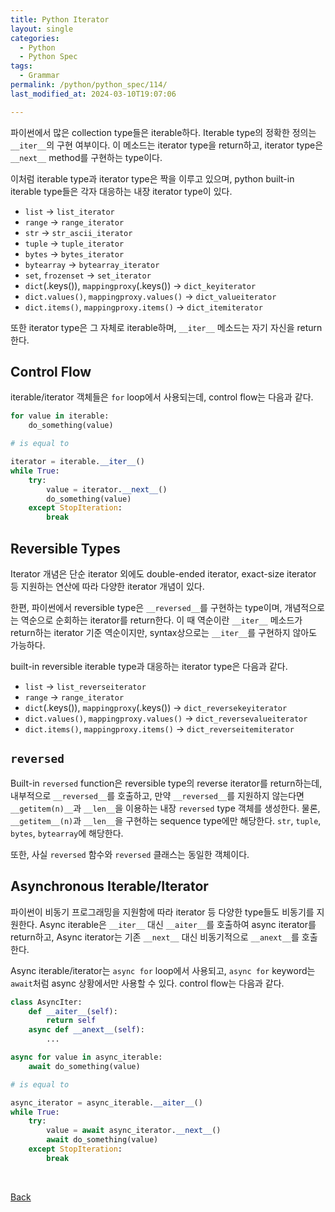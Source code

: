 ```yaml
---
title: Python Iterator
layout: single
categories:
  - Python
  - Python Spec
tags:
  - Grammar
permalink: /python/python_spec/114/
last_modified_at: 2024-03-10T19:07:06

---
```


파이썬에서 많은 collection type들은 iterable하다.
Iterable type의 정확한 정의는 `__iter__`의 구현 여부이다.
이 메소드는 iterator type을 return하고,
iterator type은 `__next__` method를 구현하는 type이다.

이처럼 iterable type과 iterator type은 짝을 이루고 있으며,
python built-in iterable type들은 각자 대응하는 내장 iterator type이 있다.

* `list` -> `list_iterator`
* `range` -> `range_iterator`
* `str` -> `str_ascii_iterator`
* `tuple` -> `tuple_iterator`
* `bytes` -> `bytes_iterator`
* `bytearray` -> `bytearray_iterator`
* `set`, `frozenset` -> `set_iterator`
* `dict`(.keys()), `mappingproxy`(.keys()) -> `dict_keyiterator`
* `dict.values()`, `mappingproxy.values()` -> `dict_valueiterator`
* `dict.items()`, `mappingproxy.items()` -> `dict_itemiterator`

또한 iterator type은 그 자체로 iterable하며, `__iter__` 메소드는 자기 자신을 return한다.

## Control Flow

iterable/iterator 객체들은 `for` loop에서 사용되는데, control flow는 다음과 같다.

```py
for value in iterable:
    do_something(value)

# is equal to

iterator = iterable.__iter__()
while True:
    try:
        value = iterator.__next__()
        do_something(value)
    except StopIteration:
        break
```

## Reversible Types

Iterator 개념은 단순 iterator 외에도 double-ended iterator, exact-size iterator 등 지원하는 연산에 따라 다양한 iterator 개념이 있다.

한편, 파이썬에서 reversible type은 `__reversed__`를 구현하는 type이며,
개념적으로는 역순으로 순회하는 iterator를 return한다.
이 때 역순이란 `__iter__` 메소드가 return하는 iterator 기준 역순이지만,
syntax상으로는 `__iter__`를 구현하지 않아도 가능하다.

built-in reversible iterable type과 대응하는 iterator type은 다음과 같다.

* `list` -> `list_reverseiterator`
* `range` -> `range_iterator`
* `dict`(.keys()), `mappingproxy`(.keys()) -> `dict_reversekeyiterator`
* `dict.values()`, `mappingproxy.values()` -> `dict_reversevalueiterator`
* `dict.items()`, `mappingproxy.items()` -> `dict_reverseitemiterator`

## `reversed`

Built-in `reversed` function은 reversible type의 reverse iterator를 return하는데,
내부적으로 `__reversed__`를 호출하고, 만약 `__reversed__`를 지원하지 않는다면 `__getitem(n)__`과 `__len__`을 이용하는 내장 `reversed` type 객체를 생성한다.
물론, `__getitem__(n)`과 `__len__`을 구현하는 sequence type에만 해당한다.
`str`, `tuple`, `bytes`, `bytearray`에 해당한다.

또한, 사실 `reversed` 함수와 `reversed` 클래스는 동일한 객체이다.

## Asynchronous Iterable/Iterator

파이썬이 비동기 프로그래밍을 지원함에 따라 iterator 등 다양한 type들도 비동기를 지원한다.
Async iterable은 `__iter__` 대신 `__aiter__`를 호출하여 async iterator를 return하고,
Async iterator는 기존 `__next__` 대신 비동기적으로 `__anext__`를 호출한다.

Async iterable/iterator는 `async for` loop에서 사용되고,
`async for` keyword는 `await`처럼 async 상황에서만 사용할 수 있다.
control flow는 다음과 같다.

```py
class AsyncIter:
    def __aiter__(self):
        return self
    async def __anext__(self):
        ...

async for value in async_iterable:
    await do_something(value)

# is equal to

async_iterator = async_iterable.__aiter__()
while True:
    try:
        value = await async_iterator.__next__()
        await do_something(value)
    except StopIteration:
        break
```

<br>

[Back](/python/python_spec/)